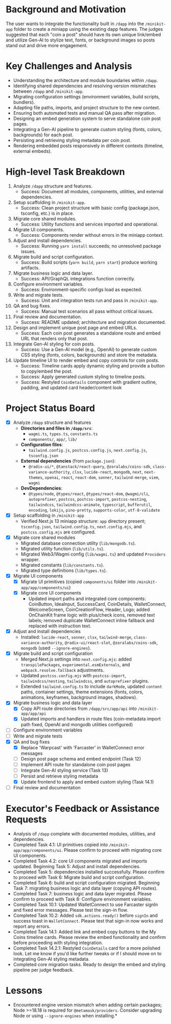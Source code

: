 # Background and Motivation

The user wants to integrate the functionality built in `/dapp` into the `/minikit-app` folder to create a miniapp using the existing dapp features.
The judges suggested that each "coin a post" should have its own unique link/embed and utilize Gen-AI to stylize text, fonts, or background images so posts stand out and drive more engagement.

# Key Challenges and Analysis

- Understanding the architecture and module boundaries within `/dapp`.
- Identifying shared dependencies and resolving version mismatches between `/dapp` and `/minikit-app`.
- Migrating configuration settings (environment variables, build scripts, bundlers).
- Adapting file paths, imports, and project structure to the new context.
- Ensuring both automated tests and manual QA pass after migration.
- Designing an embed generation system to serve standalone coin post pages.
- Integrating a Gen-AI pipeline to generate custom styling (fonts, colors, backgrounds) for each post.
- Persisting and retrieving styling metadata per coin post.
- Rendering embedded posts responsively in different contexts (timeline, external embeds).

# High-level Task Breakdown

1. Analyze `/dapp` structure and features.
   - Success: Document all modules, components, utilities, and external dependencies.
2. Setup scaffolding in `/minikit-app`.
   - Success: Clean project structure with basic config (package.json, tsconfig, etc.) is in place.
3. Migrate core shared modules.
   - Success: Utility functions and services imported and operational.
4. Migrate UI components.
   - Success: Components render without errors in the miniapp context.
5. Adjust and install dependencies.
   - Success: Running `yarn install` succeeds; no unresolved package issues.
6. Migrate build and script configuration.
   - Success: Build scripts (`yarn build`, `yarn start`) produce working artifacts.
7. Migrate business logic and data layer.
   - Success: API/GraphQL integrations function correctly.
8. Configure environment variables.
   - Success: Environment-specific configs load as expected.
9. Write and migrate tests.
   - Success: Unit and integration tests run and pass in `/minikit-app`.
10. QA and bug fixes.
    - Success: Manual test scenarios all pass without critical issues.
11. Final review and documentation.
    - Success: README updated; architecture and migration documented.
12. Design and implement unique post page and embed URLs.
    - Success: Each coin post generates a standalone route and embed URL that renders only that post.
13. Integrate Gen-AI styling for coin posts.
    - Success: Use a Gen-AI model (e.g., OpenAI) to generate custom CSS styling (fonts, colors, backgrounds) and store the metadata.
14. Update timeline UI to render embed and copy controls for coin posts.
    - Success: Timeline cards apply dynamic styling and provide a button to copy/embed the post.
    - Success: Apply generated custom styling to timeline posts.
    - Success: Restyled `CoinDetails` component with gradient outline, padding, and updated card header/content look

# Project Status Board

- [x] Analyze `/dapp` structure and features
  - **Directories and files in `/dapp/src`**:
    - `wagmi.ts`, `types.ts`, `constants.ts`
    - `components/`, `app/`, `lib/`
  - **Configuration files**:
    - `tailwind.config.js`, `postcss.config.js`, `next.config.js`, `tsconfig.json`
  - **External dependencies** (from `package.json`):
    - `@radix-ui/*`, `@tanstack/react-query`, `@zoralabs/coins-sdk`, `class-variance-authority`, `clsx`, `lucide-react`, `mongodb`, `next`, `next-themes`, `openai`, `react`, `react-dom`, `sonner`, `tailwind-merge`, `viem`, `wagmi`
  - **DevDependencies**:
    - `@types/node`, `@types/react`, `@types/react-dom`, `@wagmi/cli`, `autoprefixer`, `postcss`, `postcss-import`, `postcss-nesting`, `tailwindcss`, `tailwindcss-animate`, `typescript`, `bufferutil`, `encoding`, `lokijs`, `pino-pretty`, `supports-color`, `utf-8-validate`
- [x] Setup scaffolding in `/minikit-app`
  - Verified Next.js 13 miniapp structure: `app` directory present; `tsconfig.json`, `tailwind.config.ts`, `next.config.mjs`, and `postcss.config.mjs` are configured.
- [x] Migrate core shared modules
  - Migrated database connection utility (`lib/mongodb.ts`).
  - Migrated utility function (`lib/utils.ts`).
  - Migrated Web3/Wagmi config (`lib/wagmi.ts`) and updated `Providers` wrapper.
  - Migrated constants (`lib/constants.ts`).
  - Migrated type definitions (`lib/types.ts`).
- [x] Migrate UI components
  - [x] Migrate UI primitives (copied `components/ui` folder into `/minikit-app/app/components/ui`)
  - [x] Migrate core UI components
    - Updated import paths and integrated core components: CoinButton, IdeaInput, SuccessCard, CoinDetails, WalletConnect, WelcomeScreen, CoinCreationFlow, Header, Logo; added OnChainKit frame logic with plus/check icons, removed text labels; removed duplicate WalletConnect inline fallback and replaced with instruction text.
- [x] Adjust and install dependencies
  - Installed: `lucide-react`, `sonner`, `clsx`, `tailwind-merge`, `class-variance-authority`, `@radix-ui/react-slot`, `@zoralabs/coins-sdk`, `mongodb` (used `--ignore-engines`).
- [x] Migrate build and script configuration
  - Merged Next.js settings into `next.config.mjs`: added `transpilePackages`, `experimental.esmExternals`, and `webpack.resolve.fallback` adjustments.
  - Updated `postcss.config.mjs` with `postcss-import`, `tailwindcss/nesting`, `tailwindcss`, and `autoprefixer` plugins.
  - Extended `tailwind.config.ts` to include `darkMode`, updated `content` paths, container settings, theme extensions (fonts, colors, animations, keyframes, background images, shadows).
- [x] Migrate business logic and data layer
  - [x] Copy API route directories from `/dapp/src/app/api` into `/minikit-app/app/api`
  - [x] Updated imports and handlers in route files (coin-metadata import path fixed, OpenAI and mongodb utilities configured)
- [ ] Configure environment variables
- [ ] Write and migrate tests
- [x] QA and bug fixes
  - [x] Replace 'Warpcast' with 'Farcaster' in WalletConnect error messages
  - [ ] Design post page schema and embed endpoint (Task 12)
  - [ ] Implement API route for standalone coin post pages
  - [ ] Integrate Gen-AI styling service (Task 13)
  - [ ] Persist and retrieve styling metadata
  - [x] Update frontend to apply and embed custom styling (Task 14.1)
- [ ] Final review and documentation

# Executor's Feedback or Assistance Requests

- Analysis of `/dapp` complete with documented modules, utilities, and dependencies.
- Completed Task 4.1: UI primitives copied into `/minikit-app/app/components/ui`. Please confirm to proceed with migrating core UI components.
- Completed Task 4.2: core UI components migrated and imports updated. Beginning Task 5: Adjust and install dependencies.
- Completed Task 5: dependencies installed successfully. Please confirm to proceed with Task 6: Migrate build and script configuration.
- Completed Task 6: build and script configuration migrated. Beginning Task 7: migrating business logic and data layer (copying API routes).
- Completed Task 7: business logic and data layer migrated. Please confirm to proceed with Task 8: Configure environment variables.
- Completed Task 10.1: Updated WalletConnect to use Farcaster signIn and fixed error messages. Please test the sign-in flow.
- Completed Task 10.2: Added `sdk.actions.ready()` before `signIn` and success toast in `WalletConnect`. Please test that sign-in now works and report any errors.
- Completed Task 14.1: Added link and embed copy buttons to the My Coins timeline cards. Please review the embed functionality and confirm before proceeding with styling integration.
- Completed Task 14.2.1: Restyled `CoinDetails` card for a more polished look. Let me know if you'd like further tweaks or if I should move on to integrating Gen-AI styling metadata.
- Completed core migration tasks. Ready to design the embed and styling pipeline per judge feedback.

# Lessons

* Encountered engine version mismatch when adding certain packages; Node >=18.18 is required for `@metamask/providers`. Consider upgrading Node or using `--ignore-engines` when installing.* 